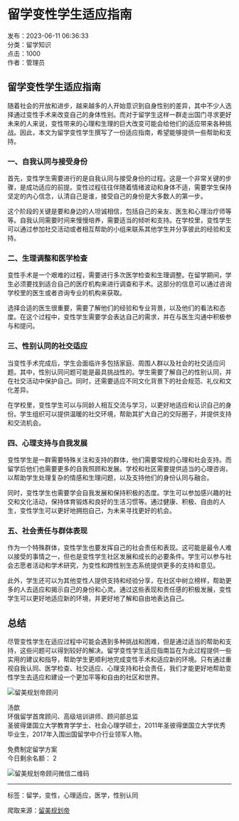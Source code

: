 # 留学变性学生适应指南

发布：2023-06-11 06:36:33  
分类：留学知识  
点击：1000  
作者：管理员  

## 留学变性学生适应指南

随着社会的开放和进步，越来越多的人开始意识到自身性别的差异，其中不少人选择通过变性手术来改变自己的身体性别。而对于留学生这样一群走出国门寻求更好未来的人来说，变性带来的心理和生理的巨大改变可能会给他们的适应带来各种挑战。因此，本文为留学变性学生撰写了一份适应指南，希望能够提供一些帮助和支持。

### 一、自我认同与接受身份

首先，变性学生需要进行的是自我认同与接受身份的过程。这是一个非常关键的步骤，是成功适应的前提。变性过程往往伴随着情绪波动和身体不适，需要学生保持坚定的内心信念，认清自己是谁，接受自己的身份是大多数人的第一步。

这个阶段的关键是要和身边的人坦诚相信，包括自己的亲友、医生和心理治疗师等等。自我认同需要时间来慢慢培养，需要适当的倾听和支持。在学校里，变性学生可以通过参加社交活动或者相互帮助的小组来联系其他学生并分享彼此的经验和支持。

### 二、生理调整和医学检查

变性手术是一个艰难的过程，需要进行多次医学检查和生理调整。在留学期间，学生必须要找到适合自己的医疗机构来进行调查和手术。这部分的信息可以通过咨询学校里的医生或者咨询专业的机构来获取。

选择合适的医生很重要，需要了解他们的经验和专业背景，以及他们的看法和态度。在这个过程中，变性学生需要学会表达自己的需求，并在与医生沟通中积极参与和提问。

### 三、性别认同的社交适应

当变性手术完成后，学生会面临许多包括家庭、周围人群以及社会的社交适应问题。其中，性别认同问题可能是最具挑战性的。学生需要了解自己的性别认同，并在社交活动中保护自己。同时，还需要适应不同文化背景下的社会规范、礼仪和文化差异。

在学校里，变性学生可以与同龄人相互交流与学习，以更好地适应和认识自己的身份。学生组织可以提供温暖的社交环境，帮助其扩大自己的交际圈子，并提供支持和交流机会。

### 四、心理支持与自我发展

变性学生是一群需要特殊关注和支持的群体，他们需要常规的心理和社会支持。而留学后他们也需要更多的自我照顾和发展。学校和社区需要提供适当的心理咨询，以帮助学生处理复杂的情感和生理问题，以及支持他们的身份认同与融合。

同时，变性学生也需要学会自我发展和保持积极的态度。学生可以参加感兴趣的社交和文化活动，保持体育锻炼和良好的生活习惯等。通过健康、积极、自由的人生，变性学生可以更好地拥抱自己，为未来寻找更好的机会。

### 五、社会责任与群体表现

作为一个特殊群体，变性学生也要发挥自己的社会责任和表现。这可能是最令人难以接受的事情之一，但也是变性学生社区发展和成长的必要条件。学生可以参与社会志愿者活动和学术研究，为变性和跨性别生态系统提供更多的支持和意见。

此外，学生还可以为其他变性人提供支持和经验分享，在社区中树立榜样，帮助更多的人去适应和揭示自己的身份和心灵。通过这些表现和责任感的积极发展，变性学生可以更好地适应新的环境，并更好地了解和自由地表达自己。

## 总结

尽管变性学生在适应过程中可能会遇到多种挑战和困难，但是通过适当的帮助和支持，这些问题可以得到较好的解决。留学变性学生适应指南旨在为此过程提供一些实用的建议和指导，帮助学生更顺利地完成变性手术和适应新的环境。只有通过重视自我认同、医学检查、社交适应、心理支持和社会责任，我们才能更好地帮助变性学生去适应和建设一个更加平等和自由的社区和世界。

![留美规划帝顾问](https://example.com/image-url.jpg)

汤歆  
环俄留学首席顾问、高级培训讲师、顾问部总监  
圣彼得堡国立大学教育学学士、社会心理学硕士，2011年圣彼得堡国立大学优秀毕业生，2017年入围出国留学中介行业领军人物。  

免费制定留学方案  
今日剩余名额： 2  

![留美规划帝顾问微信二维码](https://example.com/qrcode-url.jpg)

--- 

标签：留学，变性，心理适应，医学，性别认同  

爬取来源：[留美规划帝](https://www.usplanking.com/article/247010)